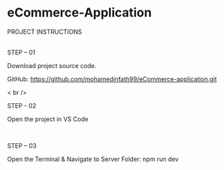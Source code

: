 # eCommerce-Application

PROJECT INSTRUCTIONS

<br />
STEP – 01

Download project source code.

GitHub: https://github.com/mohamedinfath99/eCommerce-application.git

< br />

STEP - 02

Open the project in VS Code

<br />

STEP – 03

Open the Terminal & Navigate to Server Folder: npm run dev
